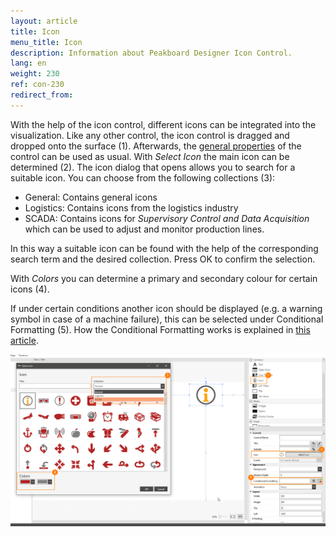 ```yaml
---
layout: article
title: Icon
menu_title: Icon
description: Information about Peakboard Designer Icon Control.
lang: en
weight: 230
ref: con-230
redirect_from:
---
```


With the help of the icon control, different icons can be integrated into the visualization.
Like any other control, the icon control is dragged and dropped onto the surface (1). 
Afterwards, the [general properties](https://help.peakboard.com/controls/en-general-properties.html) of the control can be used as usual.
With *Select Icon* the main icon can be determined (2).
The icon dialog that opens allows you to search for a suitable icon.
You can choose from the following collections (3):

* General: Contains general icons
* Logistics: Contains icons from the logistics industry
* SCADA: Contains icons for *Supervisory Control and Data Acquisition* which can be used to adjust and monitor production lines.


In this way a suitable icon can be found with the help of the corresponding search term and the desired collection.
Press OK to confirm the selection.

With *Colors* you can determine a primary and secondary colour for certain icons (4).


If under certain conditions another icon should be displayed (e.g. a warning symbol in case of a machine failure), this can be selected under Conditional Formatting (5).
How the Conditional Formatting works is explained in [this article](https://help.peakboard.com/controls/en-cf.html).

![image_1](/assets/images/Controls/icon/icon01.png)